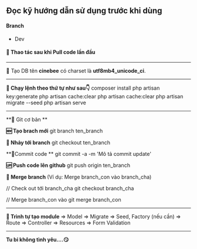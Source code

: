 ## Đọc kỹ hướng dẫn sử dụng trước khi dùng

#### Branch
- Dev

#### 🚨 Thao tác sau khi Pull code lần đầu

---

💾 Tạo DB tên **cinebee** có charset là **utf8mb4_unicode_ci**.

---

**🚧 Chạy lệnh theo thứ tự như sau👇**
composer install
php artisan key:generate
php artisan cache:clear
php artisan cache:clear
php artisan migrate --seed
php artisan serve

---

**🐙 Git cơ bản **

**🆕 Tạo brach mới**
git branch ten_branch

**🏃 Nhảy tới branch**
git checkout ten_branch

**📎Commit code **
git commit -a -m 'Mô tả commit update'

**🆙 Push code lên github**
git push origin ten_branch

**🧩 Merge branch**
(Ví dụ: Merge branch_con vào branch_cha)

// Check out tới branch_cha
git checkout branch_cha

// Merge branch_con vào
git merge branch_con

---

**🐾 Trình tự tạo module**
=> Model
=> Migrate
=> Seed, Factory (nếu cần)
=> Route
=> Controller
=> Resources
=> Form Validation

---

**Tu bi không tình yêu....😏**

